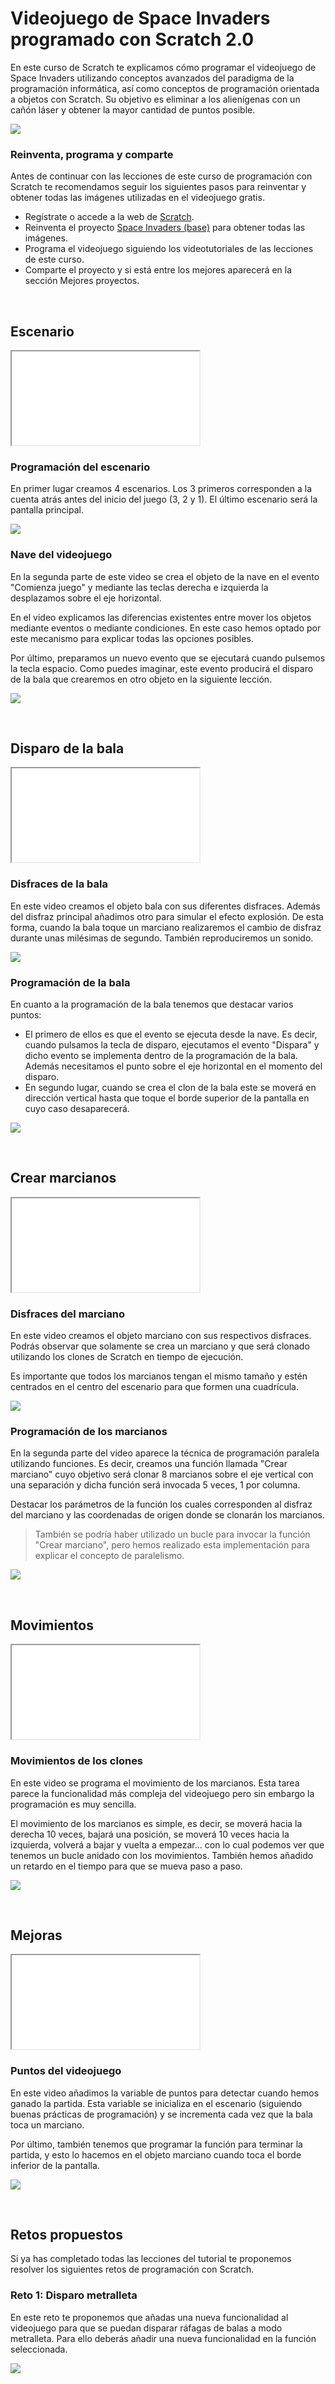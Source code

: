 # Videojuego de Space Invaders programado con Scratch 2.0

En este curso de Scratch te explicamos cómo programar el videojuego de Space Invaders utilizando conceptos avanzados del paradigma de la programación informática, así como conceptos de programación orientada a objetos con Scratch. Su objetivo es eliminar a los alienígenas con un cañón láser y obtener la mayor cantidad de puntos posible.

![](img/preview.gif)

### Reinventa, programa y comparte

Antes de continuar con las lecciones de este curso de programación con Scratch te recomendamos seguir los siguientes pasos para reinventar y obtener todas las imágenes utilizadas en el videojuego gratis.

- Regístrate o accede a la web de <a target="_blank" href="https://scratch.mit.edu">Scratch</a>.
- Reinventa el proyecto <a target="_blank" href="https://scratch.mit.edu/projects/185372903/editor">Space Invaders (base)</a> para obtener todas las imágenes.
- Programa el videojuego siguiendo los videotutoriales de las lecciones de este curso.
- Comparte el proyecto y si está entre los mejores aparecerá en la sección Mejores proyectos.



<br />



## Escenario

<div class="iframe">
  <iframe src="//www.youtube.com/embed/7heq5xo6prE" allowfullscreen></iframe>
</div>

### Programación del escenario

En primer lugar creamos 4 escenarios. Los 3 primeros corresponden a la cuenta atrás antes del inicio del juego (3, 2 y 1). El último escenario será la pantalla principal.

![](img/escenario.png)

### Nave del videojuego

En la segunda parte de este video se crea el objeto de la nave en el evento "Comienza juego" y mediante las teclas derecha e izquierda la desplazamos sobre el eje horizontal.

En el video explicamos las diferencias existentes entre mover los objetos mediante eventos o mediante condiciones. En este caso hemos optado por este mecanismo para explicar todas las opciones posibles.

Por último, preparamos un nuevo evento que se ejecutará cuando pulsemos la tecla espacio. Como puedes imaginar, este evento producirá el disparo de la bala que crearemos en otro objeto en la siguiente lección.

![](img/nave.png)



<br />



## Disparo de la bala

<div class="iframe">
  <iframe src="//www.youtube.com/embed/Ekyfw-5Au7w" allowfullscreen></iframe>
</div>

### Disfraces de la bala

En este video creamos el objeto bala con sus diferentes disfraces. Además del disfraz principal añadimos otro para simular el efecto explosión. De esta forma, cuando la bala toque un marciano realizaremos el cambio de disfraz durante unas milésimas de segundo. También reproduciremos un sonido.

![](img/disfraces.png)

### Programación de la bala

En cuanto a la programación de la bala tenemos que destacar varios puntos:

- El primero de ellos es que el evento se ejecuta desde la nave. Es decir, cuando pulsamos la tecla de disparo, ejecutamos el evento "Dispara" y dicho evento se implementa dentro de la programación de la bala. Además necesitamos el punto sobre el eje horizontal en el momento del disparo.
- En segundo lugar, cuando se crea el clon de la bala este se moverá en dirección vertical hasta que toque el borde superior de la pantalla en cuyo caso desaparecerá.

![](img/bala.png)



<br />



## Crear marcianos

<div class="iframe">
  <iframe src="//www.youtube.com/embed/PpAC3Vj4nqU" allowfullscreen></iframe>
</div>

### Disfraces del marciano

En este video creamos el objeto marciano con sus respectivos disfraces. Podrás observar que solamente se crea un marciano y que será clonado utilizando los clones de Scratch en tiempo de ejecución.

Es importante que todos los marcianos tengan el mismo tamaño y estén centrados en el centro del escenario para que formen una cuadrícula.

![](img/marcianos.png)

### Programación de los marcianos

En la segunda parte del video aparece la técnica de programación paralela utilizando funciones. Es decir, creamos una función llamada "Crear marciano" cuyo objetivo será clonar 8 marcianos sobre el eje vertical con una separación y dicha función será invocada 5 veces, 1 por columna.

Destacar los parámetros de la función los cuales corresponden al disfraz del marciano y las coordenadas de origen donde se clonarán los marcianos.

> También se podría haber utilizado un bucle para invocar la función "Crear marciano", pero hemos realizado esta implementación para explicar el concepto de paralelismo.

![](img/paralelismo.png)


<br />



## Movimientos

<div class="iframe">
  <iframe src="//www.youtube.com/embed/s-T7SaqMfPo" allowfullscreen></iframe>
</div>

### Movimientos de los clones

En este video se programa el movimiento de los marcianos. Esta tarea parece la funcionalidad más compleja del videojuego pero sin embargo la programación es muy sencilla.

El movimiento de los marcianos es simple, es decir, se moverá hacia la derecha 10 veces, bajará una posición, se moverá 10 veces hacia la izquierda, volverá a bajar y vuelta a empezar... con lo cual podemos ver que tenemos un bucle anidado con los movimientos. También hemos añadido un retardo en el tiempo para que se mueva paso a paso.

![](img/movimientos.png)



<br />



## Mejoras

<div class="iframe">
  <iframe src="//www.youtube.com/embed/Dsim_9Ia9DU" allowfullscreen></iframe>
</div>

### Puntos del videojuego

En este video añadimos la variable de puntos para detectar cuando hemos ganado la partida. Esta variable se inicializa en el escenario (siguiendo buenas prácticas de programación) y se incrementa cada vez que la bala toca un marciano.

Por último, también tenemos que programar la función para terminar la partida, y esto lo hacemos en el objeto marciano cuando toca el borde inferior de la pantalla.

![](img/puntos.png)



<br />



## Retos propuestos

Si ya has completado todas las lecciones del tutorial te proponemos resolver los siguientes retos de programación con Scratch.

### Reto 1: Disparo metralleta

En este reto te proponemos que añadas una nueva funcionalidad al videojuego para que se puedan disparar ráfagas de balas a modo metralleta. Para ello deberás añadir una nueva funcionalidad en la función seleccionada.

![](img/reto-1.png)
